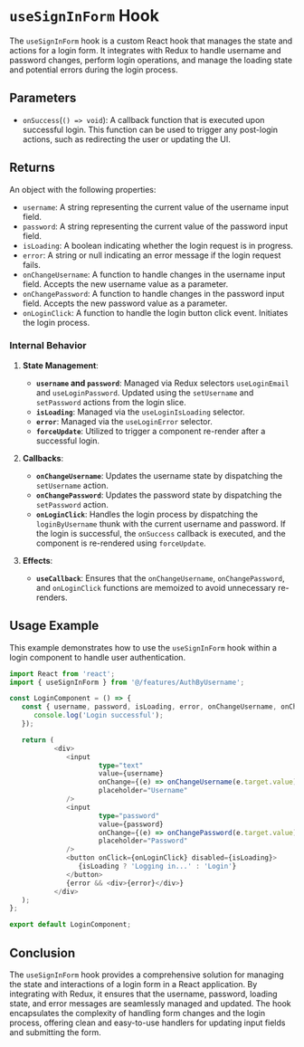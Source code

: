 #  `useSignInForm` Hook

The `useSignInForm` hook is a custom React hook that manages the state and actions for a login form. It integrates with Redux to handle username and password changes, perform login operations, and manage the loading state and potential errors during the login process.

## Parameters
-  `onSuccess`(`() => void`):  A callback function that is executed upon successful login. This function can be used to trigger any post-login actions, such as redirecting the user or updating the UI.

## Returns
An object with the following properties:
- `username`: A string representing the current value of the username input field.
- `password`: A string representing the current value of the password input field.
- `isLoading`: A boolean indicating whether the login request is in progress.
- `error`: A string or null indicating an error message if the login request fails.
- `onChangeUsername`: A function to handle changes in the username input field. Accepts the new username value as a parameter.
- `onChangePassword`: A function to handle changes in the password input field. Accepts the new password value as a parameter.
- `onLoginClick`: A function to handle the login button click event. Initiates the login process.

### Internal Behavior

1. **State Management**:
    - **`username` and `password`**: Managed via Redux selectors `useLoginEmail` and `useLoginPassword`. Updated using the `setUsername` and `setPassword` actions from the login slice.
    - **`isLoading`**: Managed via the `useLoginIsLoading` selector.
    - **`error`**: Managed via the `useLoginError` selector.
    - **`forceUpdate`**: Utilized to trigger a component re-render after a successful login.

2. **Callbacks**:
    - **`onChangeUsername`**: Updates the username state by dispatching the `setUsername` action.
    - **`onChangePassword`**: Updates the password state by dispatching the `setPassword` action.
    - **`onLoginClick`**: Handles the login process by dispatching the `loginByUsername` thunk with the current username and password. If the login is successful, the `onSuccess` callback is executed, and the component is re-rendered using `forceUpdate`.

3. **Effects**:
    - **`useCallback`**: Ensures that the `onChangeUsername`, `onChangePassword`, and `onLoginClick` functions are memoized to avoid unnecessary re-renders.

## Usage Example
This example demonstrates how to use the `useSignInForm` hook within a login component to handle user authentication.

```typescript jsx
import React from 'react';
import { useSignInForm } from '@/features/AuthByUsername';

const LoginComponent = () => {
   const { username, password, isLoading, error, onChangeUsername, onChangePassword, onLoginClick } = useSignInForm(() => {
      console.log('Login successful');
   });

   return (
           <div>
              <input
                      type="text"
                      value={username}
                      onChange={(e) => onChangeUsername(e.target.value)}
                      placeholder="Username"
              />
              <input
                      type="password"
                      value={password}
                      onChange={(e) => onChangePassword(e.target.value)}
                      placeholder="Password"
              />
              <button onClick={onLoginClick} disabled={isLoading}>
                 {isLoading ? 'Logging in...' : 'Login'}
              </button>
              {error && <div>{error}</div>}
           </div>
   );
};

export default LoginComponent;

```

## Conclusion 
The `useSignInForm` hook provides a comprehensive solution for managing the state and interactions of a login form in a React application. By integrating with Redux, it ensures that the username, password, loading state, and error messages are seamlessly managed and updated. The hook encapsulates the complexity of handling form changes and the login process, offering clean and easy-to-use handlers for updating input fields and submitting the form.
